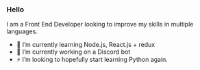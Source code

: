### Hello 

I am a Front End Developer looking to improve my skills in multiple languages.

- 🌱 I’m currently learning Node.js, React.js + redux
- 🔭 I’m currently working on a Discord bot
- ⚡ I’m looking to hopefully start learning Python again.

<!--
**Tom-J-G/Tom-J-G** is a ✨ _special_ ✨ repository because its `README.md` (this file) appears on your GitHub profile.

Here are some ideas to get you started:

- 🔭 I’m currently working on ...
- 🌱 I’m currently learning ...
- 👯 I’m looking to collaborate on ...
- 🤔 I’m looking for help with ...
- 💬 Ask me about ...
- 📫 How to reach me: ...
- 😄 Pronouns: ...
- ⚡ Fun fact: ...
-->

